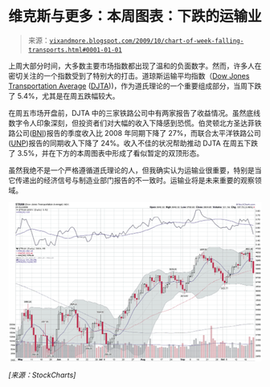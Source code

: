 <!--yml

类别：未分类

日期：2024-05-18 17:25:18

-->

# 维克斯与更多：本周图表：下跌的运输业

> 来源：[`vixandmore.blogspot.com/2009/10/chart-of-week-falling-transports.html#0001-01-01`](http://vixandmore.blogspot.com/2009/10/chart-of-week-falling-transports.html#0001-01-01)

上周大部分时间，大多数主要市场指数都出现了温和的负面数字。然而，许多人在密切关注的一个指数受到了特别大的打击。道琼斯运输平均指数（[Dow Jones Transportation Average](http://en.wikipedia.org/wiki/Dow_Jones_Transportation_Average) ([DJTA](http://vixandmore.blogspot.com/search/label/DJTA)))，作为道氏理论的一个重要组成部分，当周下跌了 5.4%，尤其是在周五跌幅较大。

在周五市场开盘前，DJTA 中的三家铁路公司中有两家报告了收益情况。虽然底线数字令人印象深刻，但投资者们对大幅的收入下降感到恐慌。伯灵顿北方圣达菲铁路公司([BNI](http://vixandmore.blogspot.com/search/label/BNI))报告的季度收入比 2008 年同期下降了 27%，而联合太平洋铁路公司([UNP](http://vixandmore.blogspot.com/search/label/UNP))报告的同期收入下降了 24%。收入不佳的状况帮助推动 DJTA 在周五下跌了 3.5%，并在下方的本周图表中形成了看似暂定的双顶形态。

虽然我绝不是一个严格遵循道氏理论的人，但我确实认为运输业很重要，特别是当它传递出的经济信号与制造业部门报告的不一致时。运输业将是未来重要的观察领域。

![](img/395564e660d09cf076943e7adf2833d4.png)

*[来源：StockCharts]*
